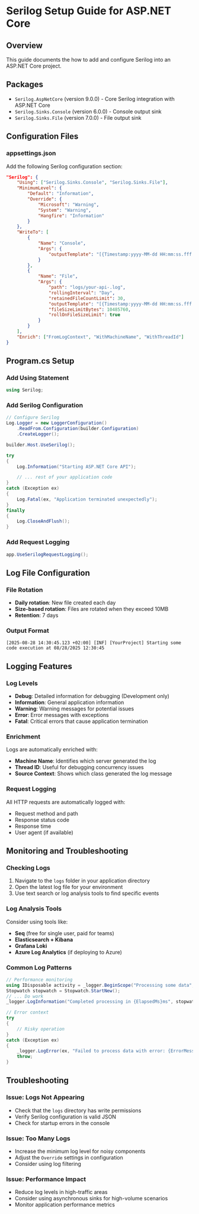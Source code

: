 # Serilog Setup Guide for ASP.NET Core

## Overview
This guide documents the how to add and configure Serilog into an ASP.NET Core project.

## Packages
- `Serilog.AspNetCore` (version 9.0.0) - Core Serilog integration with ASP.NET Core
- `Serilog.Sinks.Console` (version 6.0.0) - Console output sink
- `Serilog.Sinks.File` (version 7.0.0) - File output sink

## Configuration Files

### appsettings.json
Add the following Serilog configuration section:
```json
"Serilog": {
    "Using": ["Serilog.Sinks.Console", "Serilog.Sinks.File"],
    "MinimumLevel": {
        "Default": "Information",
        "Override": {
            "Microsoft": "Warning",
            "System": "Warning",
            "Hangfire": "Information"
        }
    },
    "WriteTo": [
        {
            "Name": "Console",
            "Args": {
                "outputTemplate": "[{Timestamp:yyyy-MM-dd HH:mm:ss.fff zzz}] [{Level:u3}] {Message:lj}{NewLine}{Exception}"
            }
        },
        {
            "Name": "File",
            "Args": {
                "path": "logs/your-api-.log",
                "rollingInterval": "Day",
                "retainedFileCountLimit": 30,
                "outputTemplate": "[{Timestamp:yyyy-MM-dd HH:mm:ss.fff zzz}] [{Level:u3}] [{SourceContext}] {Message:lj}{NewLine}{Exception}",
                "fileSizeLimitBytes": 10485760,
                "rollOnFileSizeLimit": true
            }
        }
    ],
    "Enrich": ["FromLogContext", "WithMachineName", "WithThreadId"]
}
```
## Program.cs Setup

### Add Using Statement
```csharp
using Serilog;
```

### Add Serilog Configuration
```csharp
// Configure Serilog
Log.Logger = new LoggerConfiguration()
    .ReadFrom.Configuration(builder.Configuration)
    .CreateLogger();

builder.Host.UseSerilog();

try
{
    Log.Information("Starting ASP.NET Core API");

    // ... rest of your application code
}
catch (Exception ex)
{
    Log.Fatal(ex, "Application terminated unexpectedly");
}
finally
{
    Log.CloseAndFlush();
}
```

### Add Request Logging
```csharp
app.UseSerilogRequestLogging();
```

## Log File Configuration

### File Rotation
- **Daily rotation**: New file created each day
- **Size-based rotation**: Files are rotated when they exceed 10MB
- **Retention**: 7 days

### Output Format
```
[2025-08-28 14:30:45.123 +02:00] [INF] [YourProject] Starting some code execution at 08/28/2025 12:30:45
```

## Logging Features

### Log Levels
- **Debug**: Detailed information for debugging (Development only)
- **Information**: General application information
- **Warning**: Warning messages for potential issues
- **Error**: Error messages with exceptions
- **Fatal**: Critical errors that cause application termination

### Enrichment
Logs are automatically enriched with:
- **Machine Name**: Identifies which server generated the log
- **Thread ID**: Useful for debugging concurrency issues
- **Source Context**: Shows which class generated the log message

### Request Logging
All HTTP requests are automatically logged with:
- Request method and path
- Response status code
- Response time
- User agent (if available)

## Monitoring and Troubleshooting

### Checking Logs
1. Navigate to the `logs` folder in your application directory
2. Open the latest log file for your environment
3. Use text search or log analysis tools to find specific events

### Log Analysis Tools
Consider using tools like:
- **Seq** (free for single user, paid for teams)
- **Elasticsearch + Kibana**
- **Grafana Loki**
- **Azure Log Analytics** (if deploying to Azure)

### Common Log Patterns
```csharp
// Performance monitoring
using IDisposable activity = _logger.BeginScope("Processing some data", data);
Stopwatch stopwatch = Stopwatch.StartNew();
// ... Do work
_logger.LogInformation("Completed processing in {ElapsedMs}ms", stopwatch.ElapsedMilliseconds);

// Error context
try
{
    // Risky operation
}
catch (Exception ex)
{
    _logger.LogError(ex, "Failed to process data with error: {ErrorMessage}", data, ex.Message);
    throw;
}
```

## Troubleshooting

### Issue: Logs Not Appearing
- Check that the `logs` directory has write permissions
- Verify Serilog configuration is valid JSON
- Check for startup errors in the console

### Issue: Too Many Logs
- Increase the minimum log level for noisy components
- Adjust the `Override` settings in configuration
- Consider using log filtering

### Issue: Performance Impact
- Reduce log levels in high-traffic areas
- Consider using asynchronous sinks for high-volume scenarios
- Monitor application performance metrics